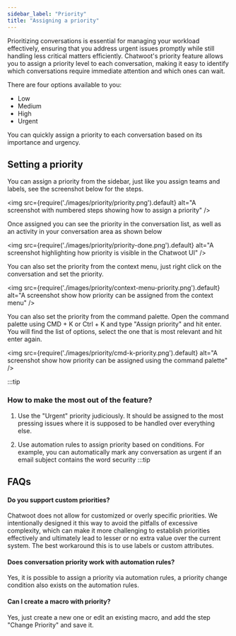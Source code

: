 ```yaml
---
sidebar_label: "Priority"
title: "Assigning a priority"
---
```


Prioritizing conversations is essential for managing your workload effectively, ensuring that you address urgent issues promptly while still handling less critical matters efficiently. Chatwoot's priority feature allows you to assign a priority level to each conversation, making it easy to identify which conversations require immediate attention and which ones can wait.

There are four options available to you:

- Low
- Medium
- High
- Urgent

You can quickly assign a priority to each conversation based on its importance and urgency.

## Setting a priority

You can assign a priority from the sidebar, just like you assign teams and labels, see the screenshot below for the steps.

<img src={require('./images/priority/priority.png').default} alt="A screenshot with numbered steps showing how to assign a priority" />

Once assigned you can see the priority in the conversation list, as well as an activity in your conversation area as shown below

<img src={require('./images/priority/priority-done.png').default} alt="A screenshot highlighting how priority is visible in the Chatwoot UI" />

You can also set the priority from the context menu, just right click on the conversation and set the priority.

<img src={require('./images/priority/context-menu-priority.png').default} alt="A screenshot show how priority can be assigned from the context menu" />

You can also set the priority from the command palette. Open the command palette using CMD + K or Ctrl + K and type "Assign priority" and hit enter. You will find the list of options, select the one that is most relevant and hit enter again.

<img src={require('./images/priority/cmd-k-priority.png').default} alt="A screenshot show how priority can be assigned using the command palette" />

:::tip
### How to make the most out of the feature?

1. Use the "Urgent" priority judiciously. It should be assigned to the most pressing issues where it is supposed to be handled over everything else.

2. Use automation rules to assign priority based on conditions. For example, you can automatically mark any conversation as urgent if an email subject contains the word security
:::tip
## FAQs

#### Do you support custom priorities?

Chatwoot does not allow for customized or overly specific priorities. We intentionally designed it this way to avoid the pitfalls of excessive complexity, which can make it more challenging to establish priorities effectively and ultimately lead to lesser or no extra value over the current system. The best workaround this is to use labels or custom attributes.

#### Does conversation priority work with automation rules?

Yes, it is possible to assign a priority via automation rules, a priority change condition also exists on the automation rules.

#### Can I create a macro with priority?

Yes, just create a new one or edit an existing macro, and add the step "Change Priority" and save it.
